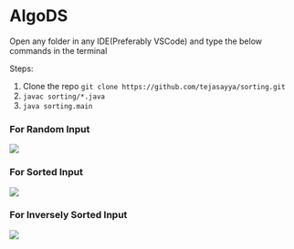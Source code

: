 # AlgoDS

Open any folder in any IDE(Preferably VSCode) and type the below commands in the terminal 

Steps:
1. Clone the repo `git clone https://github.com/tejasayya/sorting.git`
2. `javac sorting/*.java`
3. `java sorting.main`


### For Random Input
![](https://github.com/tejasayya/sorting/blob/main/assets/random.png)

### For Sorted Input
![](https://github.com/tejasayya/sorting/blob/main/assets/sorted.png)

### For Inversely Sorted Input
![](https://github.com/tejasayya/sorting/blob/main/assets/inverse%20sorted.png)
